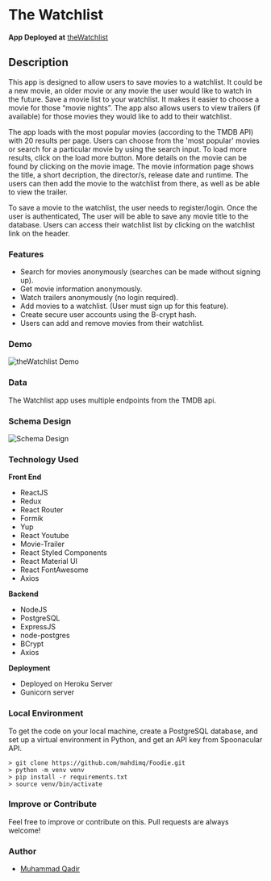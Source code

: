 # The Watchlist

**App Deployed at**
[theWatchlist]()

## Description

This app is designed to allow users to save movies to a watchlist. It could be a new movie, an older movie or any movie the user would like to watch in the future. Save a movie list to your watchlist. It makes it easier to choose a movie for those “movie nights”. The app also allows users to view trailers (if available) for those movies they would like to add to their watchlist.

The app loads with the most popular movies (according to the TMDB API) with 20 results per page. Users can choose from the 'most popular' movies or search for a particular movie by using the search input. To load more results, click on the load more button. More details on the movie can be found by clicking on the movie image. The movie information page shows the title, a short decription, the director/s, release date and runtime. The users can then add the movie to the watchlist from there, as well as be able to view the trailer.

To save a movie to the watchlist, the user needs to register/login. Once the user is authenticated, The user will be able to save any movie title to the database. Users can access their watchlist list by clicking on the watchlist link on the header.

### Features

- Search for movies anonymously (searches can be made without signing up).
- Get movie information anonymously.
- Watch trailers anonymously (no login required).
- Add movies to a watchlist. (User must sign up for this feature).
- Create secure user accounts using the B-crypt hash.
- Users can add and remove movies from their watchlist.

### Demo

![theWatchlist Demo]()

### Data

The Watchlist app uses multiple endpoints from the TMDB api.

### Schema Design

![Schema Design](./images/WatchlistSchema.png)

### Technology Used

**Front End**

- ReactJS
- Redux
- React Router
- Formik
- Yup
- React Youtube
- Movie-Trailer
- React Styled Components
- React Material UI
- React FontAwesome
- Axios

**Backend**

- NodeJS
- PostgreSQL
- ExpressJS
- node-postgres
- BCrypt
- Axios

**Deployment**

- Deployed on Heroku Server
- Gunicorn server

### Local Environment

To get the code on your local machine, create a PostgreSQL database, and set up a virtual environment in Python, and get an API key from Spoonacular API.

```
> git clone https://github.com/mahdimq/Foodie.git
> python -m venv venv
> pip install -r requirements.txt
> source venv/bin/activate
```

### Improve or Contribute

Feel free to improve or contribute on this. Pull requests are always welcome!

### Author

- [Muhammad Qadir](https://github.com/mahdimq)
